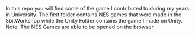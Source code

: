 In this repo you will find some of the game I contributed to during my years in University. The first folder contains NES games that were made in the 8bitWorkshop while the Unity Folder contains the game I made on Unity.
Note: The NES Games are able to be opened on the browser
